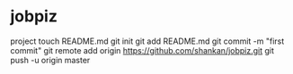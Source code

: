 jobpiz
======

project
touch README.md
git init
git add README.md
git commit -m "first commit"
git remote add origin https://github.com/shankan/jobpiz.git
git push -u origin master
